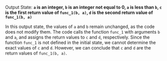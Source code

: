 Output State: **`a` is an integer, `b` is an integer not equal to 0, `a` is less than `b`, `c` is the first return value of `func_1(b, a)`, `d` is the second return value of `func_1(b, a)`**

In this output state, the values of `a` and `b` remain unchanged, as the code does not modify them. The code calls the function `func_1` with arguments `b` and `a`, and assigns the return values to `c` and `d`, respectively. Since the function `func_1` is not defined in the initial state, we cannot determine the exact values of `c` and `d`. However, we can conclude that `c` and `d` are the return values of `func_1(b, a)`.